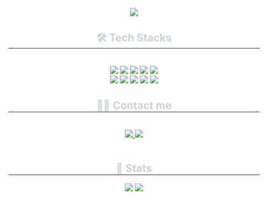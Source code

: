 <div align= "center">
    <img src="https://capsule-render.vercel.app/api?type=waving&color=gradient&height=120&text=&animation=&fontColor=000000&fontSize=70" />
    </div>
    <div align= "center">
    <h2 style="border-bottom: 1px solid #21262d; color: #c9d1d9;"> 🛠️ Tech Stacks </h2> <br> 
    <div style="margin: 0 auto; text-align: center;" align= "center"> <img src="https://img.shields.io/badge/C-A8B9CC?style=flat-square&logo=C&logoColor=white">
          <img src="https://img.shields.io/badge/C++-00599C?style=flat-square&logo=C%2B%2B&logoColor=white">
          <img src="https://img.shields.io/badge/Flask-000000?style=flat-square&logo=Flask&logoColor=white">
          <img src="https://img.shields.io/badge/Java-007396?style=flat-square&logo=Java&logoColor=white">
          <img src="https://img.shields.io/badge/Javascript-F7DF1E?style=flat-square&logo=Javascript&logoColor=white">
          <br/><img src="https://img.shields.io/badge/Figma-F24E1E?style=flat-square&logo=Figma&logoColor=white">
          <img src="https://img.shields.io/badge/Next.js-000000?style=flat-square&logo=Next.js&logoColor=white">
          <img src="https://img.shields.io/badge/Python-3776AB?style=flat-square&logo=Python&logoColor=white">
          <img src="https://img.shields.io/badge/Slack-4A154B?style=flat-square&logo=Slack&logoColor=white">
          <img src="https://img.shields.io/badge/Tailwind CSS-06B6D4?style=flat-square&logo=Tailwind CSS&logoColor=white">
          <br/></div>
    </div>
    <div align= "center">
    <h2 style="border-bottom: 1px solid #21262d; color: #c9d1d9;"> 🧑‍💻 Contact me </h2> <br> 
    <div align= "center"> <a href=https://velog.io/@adrian8465/posts> <img src="https://img.shields.io/badge/Velog-20C997?style=flat-square&logo=Velog&logoColor=white&link=https://velog.io/@adrian8465/posts"> </a>
         <a href=mailto:jinwoo888666@gmail.com> <img src="https://img.shields.io/badge/Gmail-EA4335?style=flat-square&logo=Gmail&logoColor=white&link=mailto:jinwoo888666@gmail.com"> </a>
          </div>  <br> 
    <div align= "center">  </div> 
    </div>
    <div align= "center"> 
    <h2 style="border-bottom: 1px solid #21262d; color: #c9d1d9;"> 🏅 Stats </h2> <div align= "center"> <img src="https://github-readme-stats.vercel.app/api?username=Jinu86&bg_color=60,9900d1,67009e&title_color=d1d1d1&text_color=d1d1d1"
         /> <img src="https://github-readme-stats.vercel.app/api/top-langs/?username=Jinu86&layout=compact&bg_color=60,9900d1,67009e&title_color=d1d1d1&text_color=d1d1d1"
           /> </div> 
    </div>
    
